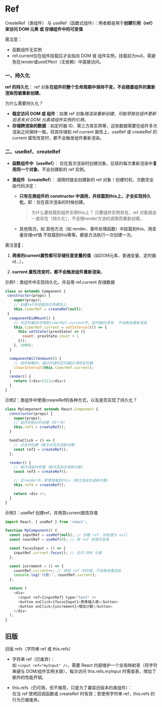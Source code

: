 # Ref

CreateRef（类组件） 与 useRef（函数式组件）：两者都是用于**创建引用（ref）**来**访问 DOM 元素 或 存储组件中的可变值**

需注意：
* 函数组件无实例
* ref.current仅在组件挂载后才会指向 DOM 或 组件实例，挂载前为null，需避免在render或useEffect（无依赖）中直接访问。

### 一、持久化
**ref 的持久化**：
ref 对象**在组件的整个生命周期中保持不变，不会随着组件的重新渲染而被重新创建**。

为什么需要持久化？
* **稳定访问 DOM 或 组件**：如果 ref 对象*随渲染重新创建*，*可能导致在组件更新后丢失对 DOM 元素或组件实例的引用*。
* **存储跨渲染的数据**：如定时器 ID、第三方库实例等，这些数据需要在组件多次渲染之间保持一致。将其存储到 ref.current 属性上，useRef 或 createRef 的 current 属性改变时，都不会触发组件重新渲染。


### 二、useRef、createRef
* **函数组件中（useRef）**：
仅在首次渲染时创建对象，后续的每次重新渲染中**复用同一个对象**，不会创建新的 ref 实例。

* **类组件（createRef）**：
调用时就会创建新的 ref 对象！创建时机、次数完全由代码决定：
    * **只有在类组件的 constructor 中调用，并挂载到this上，才会实现持久化**，即：仅在首次渲染的时候创建。
        > 为什么要挂载到组件实例this上？ 只要组件实例存在，ref 对象就会一直存在（持久化），不会随render方法的调用而重新创建。
    * 其他情况，如 其他方法（如 render、事件处理函数）中挂载到this、用变量存储ref值 不挂载到this等等。都是方法执行一次创建一次。

需注意📢：
1. **两者的current属性都可存储任意变量的值**（如DOM元素、普通变量、定时器id...），  

2. **current 属性改变时，都不会触发组件重新渲染**。


示例1：类组件中实现持久化，并且用 ref.current 存储数据
```js
class xx extends Component {
 constructor(props) {
    super(props);
    // 创建ref并挂载到实例属性上
    this.timerRef = createRef(null); 
 }
  componentDidMount() {
    // 将定时器ID存储到timerRef.current中，定时器ID改变  不会触发重新渲染
    this.timerRef.current = setInterval(() => {
      this.setState((prevState) => ({
        count: prevState.count + 1
      }));
    }, 1000);
  }

  componentWillUnmount() {
    // 组件卸载时，通过存储的定时器ID清除定时器
    clearInterval(this.timerRef.current); 
  }
  render() {
    return (<div>1111</div>)
  }
}
```

示例2：类组件中使用creareRef的各种方式，以及是否实现了持久化？
```js
class MyComponent extends React.Component {
  constructor(props) {
    super(props);
    // 组件初始化时创建（仅一次）
    this.ref1 = createRef(); 
  }

  handleClick = () => {
    // 点击时创建（每次点击生成新对象）
    const ref2 = createRef(); 
  };

  render() {
    // 每次渲染时创建（每次渲染生成新对象）
    const ref3 = createRef(); 

    // 在render中，即使挂载到this（每次渲染生成新对象）
    this.ref4 = createRef(); 

    return <div />;
  }
}
```

示例3：useRef 创建ref，并用其current属性存值
```js
import React, { useRef } from 'react';

function MyComponent() {
  const inputRef = useRef(null); // 创建 ref，初始值为 null
  const countRef = useRef(0); // 用 ref 存储可变值

  const focusInput = () => {
    inputRef.current.focus(); // 访问 DOM 元素
  };

  const increment = () => {
    countRef.current++; // 修改 ref 中的值，不会触发重渲染
    console.log('计数:', countRef.current);
  };

  return (
    <div>
      <input ref={inputRef} type="text" />
      <button onClick={focusInput}>聚焦输入框</button>
      <button onClick={increment}>增加计数</button>
    </div>
  );
}
```

## 旧版
旧版 refs（字符串 ref 或 this.refs）
* 字符串 ref（已废弃）：   
如 ```<input ref="myInput" />```，需要 React 内部维护一个全局映射表（将字符串键与 DOM/组件实例关联），每次访问 this.refs.myInput 时需查表，增加了额外的性能开销。

* this.refs（仍可用，但不推荐，只是为了兼容旧版本的类组件）：   
仅当 ref 使用回调函数或 createRef 时有效；若使用字符串 ref，this.refs 的行为已被废弃。